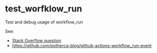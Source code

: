 # test_worfklow_run
Test and debug usage of workflow_run

See:
* [Stack Overflow question](https://stackoverflow.com/questions/63343937/how-to-use-the-github-actions-workflow-run-event)
* https://github.com/potherca-blog/github-actions-workflow_run-event
